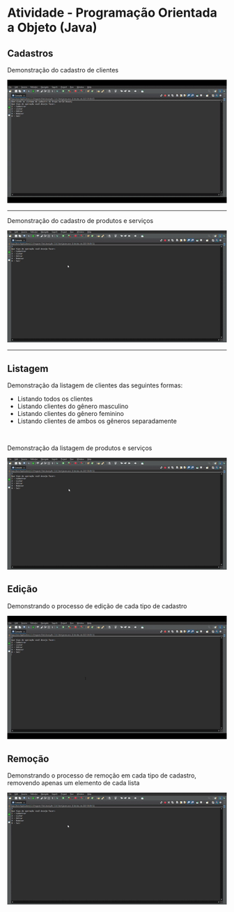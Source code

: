 # Atividade - Programação Orientada a Objeto (Java)

## Cadastros

Demonstração do cadastro de clientes

<img src="https://github.com/mvarocha/AtividadeJava/blob/main/gifs/cadastrando-cliente.gif?raw=true">

---

Demonstração do cadastro de produtos e serviços

<img src="https://github.com/mvarocha/AtividadeJava/blob/main/gifs/cadastrando-produto-servico.gif?raw=true">

---

## Listagem

Demonstração da listagem de clientes das seguintes formas:
* Listando todos os clientes
* Listando clientes do gênero masculino
* Listando clientes do gênero feminino
* Listando clientes de ambos os gêneros separadamente

<img src="">

Demonstração da listagem de produtos e serviços

<img src="https://github.com/mvarocha/AtividadeJava/blob/main/gifs/listando-produto-servico.gif?raw=true">

## Edição

Demonstrando o processo de edição de cada tipo de cadastro

<img src="https://github.com/mvarocha/AtividadeJava/blob/main/gifs/editando-cadastros.gif?raw=true">

## Remoção

Demonstrando o processo de remoção em cada tipo de cadastro, removendo apenas um elemento de cada lista

<img src="https://github.com/mvarocha/AtividadeJava/blob/main/gifs/removendo-cadastros.gif?raw=true">

